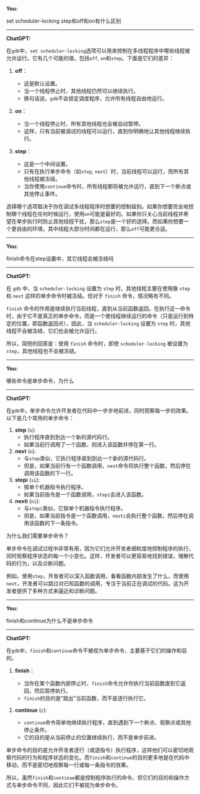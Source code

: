 **You:**

set scheduler-locking step和off和on有什么区别

* * *

**ChatGPT:**

在`gdb`中，`set scheduler-locking`选项可以用来控制在多线程程序中哪些线程被允许运行。它有几个可能的值，包括`off`, `on`和`step`。下面是它们的差异：

1. **off**：
    
    * 这是默认设置。
    * 当一个线程停止时，其他线程仍然可以继续执行。
    * 换句话说，`gdb`不会锁定调度程序，允许所有线程自由地运行。
2. **on**：
    
    * 当一个线程停止时，所有其他线程也会被自动暂停。
    * 这样，只有当前被调试的线程可以运行，直到你明确地让其他线程继续执行。
3. **step**：
    
    * 这是一个中间设置。
    * 只有在执行单步命令（如`step`, `next`）时，当前线程可以运行，而所有其他线程被冻结。
    * 当你使用`continue`命令时，所有线程都将被允许运行，直到下一个断点或其他停止事件。

选择哪个选项取决于你在调试多线程程序时想要的控制级别。如果你想要完全地控制哪个线程在任何时候运行，使用`on`可能是最好的。如果你只关心当前线程并希望在单步执行时防止其他线程干扰，那么`step`是一个好的选择。而如果你想要一个更自由的环境，其中线程大部分时间都在运行，那么`off`可能更合适。

* * *

**You:**

finish命令在step设置中，其它线程会被冻结吗

* * *

**ChatGPT:**

在 `gdb` 中，当 `scheduler-locking` 设置为 `step` 时，其他线程主要在使用像 `step` 和 `next` 这样的单步命令时被冻结。但对于 `finish` 命令，情况略有不同。

`finish` 命令的作用是继续执行当前线程，直到从当前函数返回。在执行这一命令时，由于它不是真正的单步命令，而是一个使线程继续运行的命令（只是运行到特定的位置，即函数返回点），因此，当 `scheduler-locking` 设置为 `step` 时，其他线程不会被冻结，它们也会被允许运行。

所以，简短的回答是：使用 `finish` 命令时，即使 `scheduler-locking` 被设置为 `step`，其他线程也不会被冻结。

* * *

**You:**

哪些命令是单步命令，为什么

* * *

**ChatGPT:**

在`gdb`中，单步命令允许开发者在代码中一步步地前进，同时观察每一步的效果。以下是几个常用的单步命令：

1. **step** (`s`):
    * 执行程序直到到达一个新的源代码行。
    * 如果当前行调用了一个函数，则进入该函数并停在第一行。
2. **next** (`n`):
    * 与`step`类似，它执行程序直到到达一个新的源代码行。
    * 但是，如果当前行有一个函数调用，`next`命令将执行整个函数，然后停在调用该函数的下一行。
3. **stepi** (`si`):
    * 按单个机器指令执行程序。
    * 如果当前指令是一个函数调用，`stepi`会进入该函数。
4. **nexti** (`ni`):
    * 与`stepi`类似，它按单个机器指令执行程序。
    * 但是，如果当前指令是一个函数调用，`nexti`会执行整个函数，然后停在调用该函数的下一条指令。

为什么我们需要单步命令？

单步命令在调试过程中非常有用，因为它们允许开发者细粒度地控制程序的执行，同时观察程序状态的每一个小变化。这样，开发者可以更容易地找到错误，理解代码的行为，以及诊断问题。

例如，使用`step`，开发者可以深入函数调用，看看函数内部发生了什么，而使用`next`，开发者可以跳过对已知函数的调用，专注于当前正在调试的代码。这为开发者提供了多种方式来逼近和诊断问题。

* * *

**You:**

finish和continue为什么不是单步命令

* * *

**ChatGPT:**

在`gdb`中，`finish`和`continue`命令不被视为单步命令，主要基于它们的操作和目的。

1. **finish**：
    
    * 当你在某个函数内部停止时，`finish`命令允许你执行当前函数直到它返回，然后暂停执行。
    * `finish`的目的是“跳出”当前函数，而不是逐行执行它。
2. **continue** (`c`):
    
    * `continue`命令简单地继续执行程序，直到遇到下一个断点、观察点或其他停止条件。
    * 它的目的是从当前停止的位置继续执行，而不是单步前进。

单步命令的目的是允许开发者逐行（或逐指令）执行程序，这样他们可以密切地观察代码的行为和程序状态的变化。而`finish`和`continue`的目的更多地是在代码中移动，而不是密切地观察每一行或每一条指令的效果。

所以，虽然`finish`和`continue`都是控制程序执行的命令，但它们的目的和操作方式与单步命令不同，因此它们不被视为单步命令。
